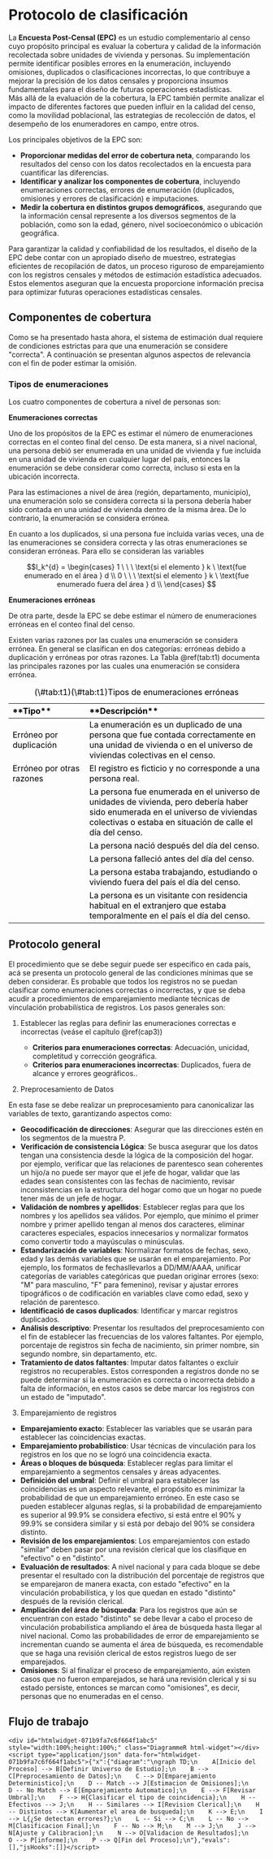 # Protocolo de clasificación

La **Encuesta Post-Censal (EPC)** es un estudio complementario al censo cuyo propósito principal es evaluar la cobertura y calidad de la información recolectada sobre unidades de vivienda y personas. Su implementación permite identificar posibles errores en la enumeración, incluyendo omisiones, duplicados o clasificaciones incorrectas, lo que contribuye a mejorar la precisión de los datos censales y proporciona insumos fundamentales para el diseño de futuras operaciones estadísticas.  
Más allá de la evaluación de la cobertura, la EPC también permite analizar el impacto de diferentes factores que pueden influir en la calidad del censo, como la movilidad poblacional, las estrategias de recolección de datos, el desempeño de los enumeradores en campo, entre otros.

Los principales objetivos de la EPC son:  

- **Proporcionar medidas del error de cobertura neta**, comparando los resultados del censo con los datos recolectados en la encuesta para cuantificar las diferencias.  
- **Identificar y analizar los componentes de cobertura**, incluyendo enumeraciones correctas, errores de enumeración (duplicados, omisiones y errores de clasificación) e imputaciones.  
- **Medir la cobertura en distintos grupos demográficos**, asegurando que la información censal represente a los diversos segmentos de la población, como son la edad, género, nivel socioeconómico o ubicación geográfica.  

Para garantizar la calidad y confiabilidad de los resultados, el diseño de la EPC debe contar con un apropiado diseño de muestreo, estrategias eficientes de recopilación de datos, un proceso riguroso de emparejamiento con los registros censales y métodos de estimación estadística adecuados. Estos elementos aseguran que la encuesta proporcione información precisa para optimizar futuras operaciones estadísticas censales.

## Componentes de cobertura

Como se ha presentado hasta ahora, el sistema de estimación dual requiere de condiciones estrictas para que una enumeración se considere "correcta". A continuación se presentan algunos aspectos de relevancia con el fin de poder estimar la omisión.

### Tipos de enumeraciones 

Los cuatro componentes de cobertura a nivel de personas son:

**Enumeraciones correctas**

Uno de los propósitos de la EPC es estimar el número de enumeraciones correctas en el conteo final del censo. De esta manera, si a nivel nacional, una persona debió ser enumerada en una unidad de vivienda y fue incluida en una unidad de vivienda en cualquier lugar del país, entonces la enumeración se debe considerar como correcta, incluso si esta en la ubicación incorrecta. 

Para las estimaciones a nivel de área (región, departamento, municipio), una enumeración solo se considera correcta si la persona debería haber sido contada en una unidad de vivienda dentro de la misma área. De lo contrario, la enumeración se considera errónea.

En cuanto a los duplicados, si una persona fue incluida varias veces, una de las enumeraciones se considera correcta y las otras enumeraciones se consideran erróneas. Para ello se consideran las variables


$$I_k^{d} = \begin{cases} 
1 \ \ \ \text{si el elemento } k \ \text{fue enumerado en el área } d \\
0 \ \ \ \text{si el elemento } k \ \text{fue enumerado fuera del área } d \\
\end{cases} $$

**Enumeraciones erróneas**

De otra parte, desde la EPC se debe estimar el número de enumeraciones erróneas en el conteo final del censo. 

Existen varias razones por las cuales una enumeración se considera errónea. En general se clasifican en dos categorías: erróneas debido a duplicación y erróneas por otras razones. La Tabla \@ref(tab:t1) documenta las principales razones por las cuales una enumeración se considera errónea. 
   

<table class="table" style="color: black; width: auto !important; margin-left: auto; margin-right: auto;">
<caption>(\#tab:t1)(\#tab:t1)Tipos de enumeraciones erróneas</caption>
 <thead>
  <tr>
   <th style="text-align:left;"> **Tipo** </th>
   <th style="text-align:left;"> **Descripción** </th>
  </tr>
 </thead>
<tbody>
  <tr>
   <td style="text-align:left;width: 30%; "> Erróneo por duplicación </td>
   <td style="text-align:left;width: 70%; "> La enumeración es un duplicado de una persona que fue contada correctamente en una unidad de vivienda o en el universo de viviendas colectivas en el censo. </td>
  </tr>
  <tr>
   <td style="text-align:left;width: 30%; "> Erróneo por otras razones </td>
   <td style="text-align:left;width: 70%; "> El registro es ficticio y no corresponde a una persona real. </td>
  </tr>
  <tr>
   <td style="text-align:left;width: 30%; ">  </td>
   <td style="text-align:left;width: 70%; "> La persona fue enumerada en el universo de unidades de vivienda, pero debería haber sido enumerada en el universo de viviendas colectivas o estaba en situación de calle el día del censo. </td>
  </tr>
  <tr>
   <td style="text-align:left;width: 30%; ">  </td>
   <td style="text-align:left;width: 70%; "> La persona nació después del día del censo. </td>
  </tr>
  <tr>
   <td style="text-align:left;width: 30%; ">  </td>
   <td style="text-align:left;width: 70%; "> La persona falleció antes del día del censo. </td>
  </tr>
  <tr>
   <td style="text-align:left;width: 30%; ">  </td>
   <td style="text-align:left;width: 70%; "> La persona estaba trabajando, estudiando o viviendo fuera del país el día del censo. </td>
  </tr>
  <tr>
   <td style="text-align:left;width: 30%; ">  </td>
   <td style="text-align:left;width: 70%; "> La persona es un visitante con residencia habitual en el extranjero que estaba temporalmente en el país el día del censo. </td>
  </tr>
</tbody>
</table>
   

## Protocolo general

El procedimiento que se debe seguir puede ser específico en cada país, acá se presenta un protocolo general de las condiciones mínimas que se deben considerar. Es probable que todos los registros no se puedan clasificar como enumeraciones correctas o incorrectas, y que se deba acudir a procedimientos de emparejamiento mediante técnicas de vinculación probabilística de registros. Los pasos generales son:

1. Establecer las reglas para definir las enumeraciones correctas e incorrectas (veáse el capítulo \@ref(cap3))

   - **Criterios para enumeraciones correctas**: Adecuación, unicidad, completitud y corrección geográfica.
   - **Criterios para enumeraciones incorrectas**: Duplicados, fuera de alcance y errores geográficos..

 
2. Preprocesamiento de Datos

En esta fase se debe realizar un preprocesamiento para canonicalizar las variables de texto, garantizando aspectos como: 


   - **Geocodificación de direcciones**: Asegurar que las direcciones estén en los segmentos de la muestra P.
   - **Verificación de consistencia Lógica**: Se busca asegurar que los datos tengan una consistencia desde la lógica de la composición del hogar. por ejemplo, verificar que las relaciones de parentesco sean coherentes un hijo/a no puede ser mayor que el jefe de hogar, validar que las edades sean consistentes con las fechas de nacimiento, revisar inconsistencias en la estructura del hogar como que un hogar no puede tener más de un jefe de hogar.
   - **Validación de nombres y apellidos**: Establecer reglas para que los nombres y los apellidos sea válidos. Por ejemplo, que mínimo el primer nombre y primer apellido tengan al menos dos caracteres, eliminar caracteres especiales, espacios innecesarios y normalizar formatos como convertir todo a mayúsculas o minúsculas. 
   - **Estandarización de variables**: Normalizar formatos de fechas, sexo, edad y las demás variables que se usarán en el emparejamiento. Por ejemplo, los formatos de fechasllevarlos a DD/MM/AAAA, unificar categorías de variables categóricas que puedan originar errores (sexo: "M" para masculino, "F" para femenino), revisar y ajustar errores tipográficos o de codificación en variables clave como edad, sexo y relación de parentesco.
   - **Identificació de casos duplicados**: Identificar y marcar registros duplicados.
   - **Análisis descriptivo**: Presentar los resultados del preprocesamiento con el fin de establecer las frecuencias de los valores faltantes. Por ejemplo, porcentaje de registros sin fecha de nacimiento, sin primer nombre, sin segundo nombre, sin departamento, etc.
   - **Tratamiento de datos faltantes**:  Imputar datos faltantes o excluir registros no recuperables. Estos corresponden a registros donde no se puede determinar si la enumeración es correcta o incorrecta debido a falta de información, en estos casos se debe marcar los registros con un estado de "imputado".
   

 3. Emparejamiento de registros
 
 - **Emparejamiento exacto**: Establecer las variables que se usarán para establecer las coincidencias exactas.
 - **Emparejamiento probabilístico**: Usar técnicas de vinculación para los registros en los que no se logró una coincidencia exacta.
 - **Áreas o bloques de búsqueda**: Establecer reglas para limitar el emparejamiento a segmentos censales y áreas adyacentes.
 - **Definición del umbral**: Definir el umbral para establecer las coincidencias es un aspecto relevante, el propósito es minimizar la probabilidad de que un emparejamiento erróneo. En este caso se pueden establecer algunas reglas, si la probabilidad de emparejamiento es superior al 99.9% se considera efectivo, si está entre el 90% y 99.9% se considera similar y si está por debajo del 90% se considera distinto.
 - **Revisión de los emparejamientos**: Los emparejamientos con estado "similar" deben pasar por una revisión clerical que los clasifique en "efectivo" o en "distinto".   
 - **Evaluación de resultados**: A nivel nacional y para cada bloque se debe presentar el resultado con la distribución del porcentaje de registros que se emparejaron de manera exacta, con estado "efectivo" en la vinculación probabilística, y los que quedan en estado "distinto" después de la revisión clerical.
 - **Ampliación del área de búsqueda**: Para los registros que aún se encuentran con estado "distinto" se debe llevar a cabo el proceso de vinculación probabilística ampliando el área de búsqueda hasta llegar al nivel nacional. Como las probabilidades de error de emparejamiento se incrementan cuando se aumenta el área de búsqueda, es recomendable que se haga una revisión clerical de estos registros luego de ser emparejados.
 - **Omisiones**: Si al finalizar el proceso de emparejamiento, aún existen casos que no fueron emparejados, se hará una revisión clerical y si su estado persiste, entonces se marcan como "omisiones", es decir, personas que no enumeradas en el censo.
 

## Flujo de trabajo
 


```{=html}
<div id="htmlwidget-071b9fa7c6f664f1abc5" style="width:100%;height:100%;" class="DiagrammeR html-widget"></div>
<script type="application/json" data-for="htmlwidget-071b9fa7c6f664f1abc5">{"x":{"diagram":"\ngraph TD;\n    A[Inicio del Proceso] --> B[Definir Universo de Estudio];\n    B --> C[Preprocesamiento de Datos];\n    C --> D[Emparejamiento Deterministico];\n    D -- Match --> J[Estimacion de Omisiones];\n    D -- No Match --> E[Emparejamiento Automatico];\n    E --> F[Revisar Umbral];\n    F --> H{Clasificar el tipo de coincidencia};\n    H -- Efectivos --> J;\n    H -- Similares --> I[Revision Clerical];\n    H -- Distintos --> K[Aumentar el area de busqueda];\n    K --> E;\n    I --> L{¿Se detectan errores?};\n    L -- Si --> C;\n    L -- No --> M[Clasificacion Final];\n    F -- No --> M;\n    M --> J;\n    J --> N[Ajuste y Calibracion];\n    N --> O[Validacion de Resultados];\n    O --> P[informe];\n    P --> Q[Fin del Proceso];\n"},"evals":[],"jsHooks":[]}</script>
```
